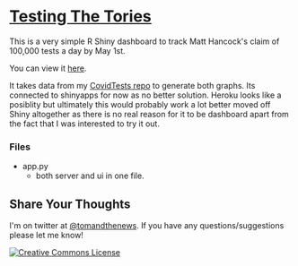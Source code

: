 # [Testing The Tories](https://testthetories.shinyapps.io/testingtories/)
This is a very simple R Shiny dashboard to track Matt Hancock's claim of 100,000 tests a day by May 1st.

You can view it [here](https://testthetories.shinyapps.io/testingtories/).

It takes data from my [CovidTests repo](https://github.com/tomsaunders98/CovidTests) to generate both graphs. Its connected to shinyapps for now as no better solution. Heroku looks like a posiblity but ultimately this would probably work a lot better moved off Shiny altogether as there is no real reason for it to be dashboard apart from the fact that I was interested to try it out.

### Files
* app.py 
	* both server and ui in one file.

## Share Your Thoughts
I'm on twitter at [@tomandthenews](https://twitter.com/tomandthenews). If you have any questions/suggestions please let me know! 


<a rel="license" href="http://creativecommons.org/licenses/by/4.0/"><img alt="Creative Commons License" style="border-width:0" src="https://i.creativecommons.org/l/by/4.0/88x31.png" /></a><br />